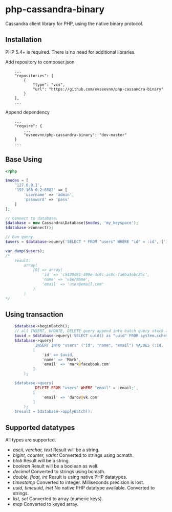 php-cassandra-binary
====================

Cassandra client library for PHP, using the native binary protocol.

## Installation

PHP 5.4+ is required. There is no need for additional libraries.

Add repository to composer.json

```
	...
	"repositories": [
		{
			"type": "vcs",
			"url": "https://github.com/evseevnn/php-cassandra-binary"
		}
	],
	...
```

Append dependency

```
	...
	"require": {
		...
		"evseevnn/php-cassandra-binary": "dev-master"
	}
	...
```

## Base Using

```php
<?php

$nodes = [
	'127.0.0.1',
	'192.168.0.2:8882' => [
		'username' => 'admin',
		'password' => 'pass'
	]
];

// Connect to database.
$database = new Cassandra\Database($nodes, 'my_keyspace');
$database->connect();

// Run query.
$users = $database->query('SELECT * FROM "users" WHERE "id" = :id', ['id' => 'c5420d81-499e-4c9c-ac0c-fa6ba3ebc2bc']);

var_dump($users);
/*
	result:
		array(
			[0] => array(
				'id' => 'c5420d81-499e-4c9c-ac0c-fa6ba3ebc2bc',
				'name' => 'userName',
				'email' => 'user@email.com'
			)
		)
*/

```

## Using transaction

```php
	$database->beginBatch();
	// all INSERT, UPDATE, DELETE query append into batch query stack for execution after applyBatch
	$uuid = $database->query('SELECT uuid() as "uuid" FROM system.schema_keyspaces LIMIT 1;')[0]['uuid'];
	$database->query(
			'INSERT INTO "users" ("id", "name", "email") VALUES (:id, :name, :email);",
			[
				'id' => $uuid,
				'name' => 'Mark',
				'email' => 'mark@facebook.com'
			]
		);

	$database->query(
			'DELETE FROM "users" WHERE "email" = :email;',
			[
				'email' => 'durov@vk.com'
			]
		);
	$result = $database->applyBatch();
```

## Supported datatypes

All types are supported.

* *ascii, varchar, text*
  Result will be a string.
* *bigint, counter, varint*
  Converted to strings using bcmath.
* *blob*
  Result will be a string.
* *boolean*
  Result will be a boolean as well.
* *decimal*
  Converted to strings using bcmath.
* *double, float, int*
  Result is using native PHP datatypes.
* *timestamp*
  Converted to integer. Milliseconds precision is lost.
* *uuid, timeuuid, inet*
  No native PHP datatype available. Converted to strings.
* *list, set*
  Converted to array (numeric keys).
* *map*
  Converted to keyed array.
